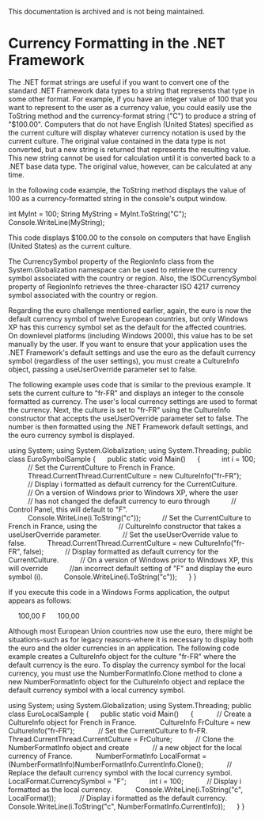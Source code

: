 This documentation is archived and is not being maintained.

# Currency Formatting in the .NET Framework

The .NET format strings are useful if you want to convert one of the standard .NET Framework data types to a string that represents that type in some other format. For example, if you have an integer value of 100 that you want to represent to the user as a currency value, you could easily use the ToString method and the currency-format string ("C") to produce a string of "\$100.00". Computers that do not have English (United States) specified as the current culture will display whatever currency notation is used by the current culture. The original value contained in the data type is not converted, but a new string is returned that represents the resulting value. This new string cannot be used for calculation until it is converted back to a .NET base data type. The original value, however, can be calculated at any time.

In the following code example, the ToString method displays the value of 100 as a currency-formatted string in the console's output window.

int MyInt = 100;
String MyString = MyInt.ToString("C");
Console.WriteLine(MyString);

This code displays \$100.00 to the console on computers that have English (United States) as the current culture.

The CurrencySymbol property of the RegionInfo class from the System.Globalization namespace can be used to retrieve the currency symbol associated with the country or region. Also, the ISOCurrencySymbol property of RegionInfo retrieves the three-character ISO 4217 currency symbol associated with the country or region.

Regarding the euro challenge mentioned earlier, again, the euro is now the default currency symbol of twelve European countries, but only Windows XP has this currency symbol set as the default for the affected countries. On downlevel platforms (including Windows 2000), this value has to be set manually by the user. If you want to ensure that your application uses the .NET Framework's default settings and use the euro as the default currency symbol (regardless of the user settings), you must create a CultureInfo object, passing a useUserOverride parameter set to false.

The following example uses code that is similar to the previous example. It sets the current culture to "fr-FR" and displays an integer to the console formatted as currency. The user's local currency settings are used to format the currency. Next, the culture is set to "fr-FR" using the CultureInfo constructor that accepts the useUserOverride parameter set to false. The number is then formatted using the .NET Framework default settings, and the euro currency symbol is displayed.

using System;
using System.Globalization;
using System.Threading;
public class EuroSymbolSample
{
     public static void Main()
     {
          int i = 100;
          // Set the CurrentCulture to French in France.
          Thread.CurrentThread.CurrentCulture = new CultureInfo("fr-FR");
          // Display i formatted as default currency for the CurrentCulture.
          // On a version of Windows prior to Windows XP, where the user
          // has not changed the default currency to euro through
          // Control Panel, this will default to "F".
          Console.WriteLine(i.ToString("c"));
          // Set the CurrentCulture to French in France, using the
          // CultureInfo constructor that takes a useUserOverride parameter.
          // Set the useUserOverride value to false.
          Thread.CurrentThread.CurrentCulture = new CultureInfo("fr-FR", false);
          // Display formatted as default currency for the CurrentCulture.
          // On a version of Windows prior to Windows XP, this will override
          //an incorrect default setting of "F" and display the euro symbol (i).
          Console.WriteLine(i.ToString("c"));
     }
}

If you execute this code in a Windows Forms application, the output appears as follows:

     100,00 F
     100,00

Although most European Union countries now use the euro, there might be situations-such as for legacy reasons-where it is necessary to display both the euro and the older currencies in an application. The following code example creates a CultureInfo object for the culture "fr-FR" where the default currency is the euro. To display the currency symbol for the local currency, you must use the NumberFormatInfo.Clone method to clone a new NumberFormatInfo object for the CultureInfo object and replace the default currency symbol with a local currency symbol.

using System;
using System.Globalization;
using System.Threading;
public class EuroLocalSample
{
     public static void Main()
     {
           // Create a CultureInfo object for French in France.
           CultureInfo FrCulture = new CultureInfo("fr-FR");
           // Set the CurrentCulture to fr-FR.
           Thread.CurrentThread.CurrentCulture = FrCulture;
           // Clone the NumberFormatInfo object and create
           // a new object for the local currency of France.
           NumberFormatInfo LocalFormat = (NumberFormatInfo)NumberFormatInfo.CurrentInfo.Clone();
           // Replace the default currency symbol with the local currency symbol.
           LocalFormat.CurrencySymbol = "F";
           int i = 100;
           // Display i formatted as the local currency.
           Console.WriteLine(i.ToString("c", LocalFormat));
           // Display i formatted as the default currency.
           Console.WriteLine(i.ToString("c", NumberFormatInfo.CurrentInfo));
     }
}


